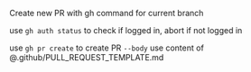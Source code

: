 Create new PR with gh command for current branch

use `gh auth status` to check if logged in, abort if not logged in

use `gh pr create` to create PR
`--body` use content of @.github/PULL_REQUEST_TEMPLATE.md
